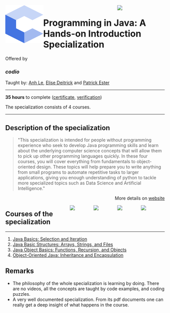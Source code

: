 <a href="https://www.coursera.org/specializations/hands-on-java">
  <img src="/img/Programming_in_Java_A_Hands-on_Introduction_Specialization_logo.avif" width="150" align="right">
</a>

<img src="/img/codio_logo.svg" width="120" height="120" align="left">

# Programming in Java: A Hands-on Introduction Specialization

Offered by 
### *codio*

Taught by: [Anh Le](https://www.coursera.org/instructor/ale), 
[Elise Deitrick](https://www.coursera.org/instructor/edeitrick) and
[Patrick Ester](https://www.coursera.org/instructor/~80011875)

---

**35 hours** to complete ([certificate](./Coursera_Certification_Programming_in_Java_A_Hands-on_Introduction_Specialization.pdf), [verification](https://coursera.org/verify/specialization/FBSNRGGQK32N))

The specialization consists of 4 courses. 

---

## Description of the specialization

>"This specialization is intended for people without programming experience who seek to develop Java programming skills and learn about the underlying computer science concepts that will allow them to pick up other programming languages quickly. In these four courses, you will cover everything from fundamentals to object-oriented design. These topics will help prepare you to write anything from small programs to automate repetitive tasks to larger applications, giving you enough understanding of python to tackle more specialized topics such as Data Science and Artificial Intelligence."

<p align="right">More details on <a href="https://www.coursera.org/specializations/hands-on-java">website</a></p>

<a href="https://www.coursera.org/learn/object-oriented-java-inheritance-and-encapsulation">
  <img src="/img/Object_Oriented_Java_Inheritance_and_Encapsulation_logo.avif" width="75" align="right">
</a>
<a href="https://www.coursera.org/learn/java-object-basics">
  <img src="/img/Java_Object_Basics_Functions,_Recursion,_and_Objects_logo.avif" width="75" align="right">
</a>
<a href="https://www.coursera.org/learn/java-basic-structures-arrays-strings-and-files">
  <img src="/img/Java_Basic_Structures_Arrays,_Strings,_and_Files_logo.avif" width="75" align="right">
</a>
<a href="https://www.coursera.org/learn/codio-java-basics">
  <img src="/img/Java_Basics_Selection_and_Iteration_logo.avif" width="75" align="right">
</a>

## Courses of the specialization

---

1. [Java Basics: Selection and Iteration](./Java%20Basics:%20Selection%20and%20Iteration)
2. [Java Basic Structures: Arrays, Strings, and Files](./Java%20Basic%20Structures:%20Arrays,%20Strings,%20and%20Files)
3. [Java Object Basics: Functions, Recursion, and Objects](./Java%20Object%20Basics:%20Functions,%20Recursion,%20and%20Objects)
4. [Object-Oriented Java: Inheritance and Encapsulation](./Object-Oriented%20Java:%20Inheritance%20and%20Encapsulation)

## Remarks
- The philosophy of the whole specialization is learning by doing. There are no videos, all the concepts are taught by code examples, and coding puzzles. 
- A very well documented specialization. From its pdf documents one can really get a deep insight of what happens in the course. 
